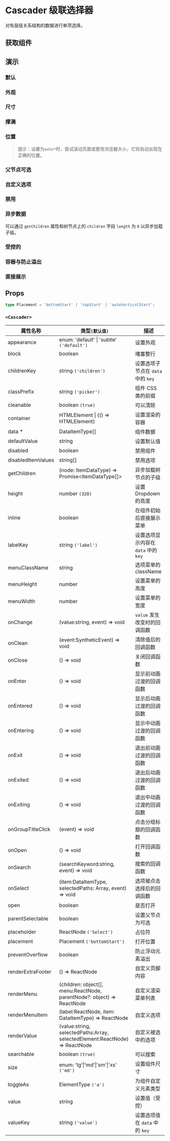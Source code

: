 # Cascader 级联选择器

对有层级关系结构的数据进行单项选择。

## 获取组件

<!--{include:(components/cascader/fragments/import.md)}-->

## 演示

### 默认

<!--{include:`basic.md`}-->

### 外观

<!--{include:`appearance.md`}-->

### 尺寸

<!--{include:`size.md`}-->

### 撑满

<!--{include:`block.md`}-->

### 位置

<!--{include:`placement.md`}-->

> 提示：设置为`auto*`时，尝试滚动页面或更改浏览器大小，它将自动出现在正确的位置。

### 父节点可选

<!--{include:`parent-selectable.md`}-->

### 自定义选项

<!--{include:`custom.md`}-->

### 禁用

<!--{include:`disabled.md`}-->

### 异步数据

可以通过 `getChildren` 属性和树节点上的 `children` 字段 `length` 为 `0` 以异步加载子级。

<!--{include:`async.md`}-->

### 受控的

<!--{include:`controlled.md`}-->

### 容器与防止溢出

<!--{include:`container.md`}-->

### 直接展示

<!--{include:`inline.md`}-->

## Props

<!--{include:(_common/types/data-item-type.md)}-->

```ts
type Placement = 'bottomStart' | 'topStart' | 'autoVerticalStart';
```

### `<Cascader>`

| 属性名称           | 类型`(默认值)`                                                              | 描述                                 |
| ------------------ | --------------------------------------------------------------------------- | ------------------------------------ |
| appearance         | enum: 'default' &#124; 'subtle' `('default')`                               | 设置外观                             |
| block              | boolean                                                                     | 堵塞整行                             |
| childrenKey        | string `('children')`                                                       | 设置选项子节点在 `data` 中的 `key`   |
| classPrefix        | string `('picker')`                                                         | 组件 CSS 类的前缀                    |
| cleanable          | boolean `(true)`                                                            | 可以清除                             |
| container          | HTMLElement &#124; (() => HTMLElement)                                      | 设置渲染的容器                       |
| data \*            | DataItemType[]                                                              | 组件数据                             |
| defaultValue       | string                                                                      | 设置默认值                           |
| disabled           | boolean                                                                     | 禁用组件                             |
| disabledItemValues | string[]                                                                    | 禁用选项                             |
| getChildren        | (node: ItemDataType) => Promise&lt;ItemDataType[]&gt;                       | 异步加载树节点的子级                 |
| height             | number `(320)`                                                              | 设置 Dropdown 的高度                 |
| inline             | boolean                                                                     | 在组件初始后直接展示菜单             |
| labelKey           | string `('label')`                                                          | 设置选项显示内容在 `data` 中的 `key` |
| menuClassName      | string                                                                      | 选项菜单的 className                 |
| menuHeight         | number                                                                      | 设置菜单的高度                       |
| menuWidth          | number                                                                      | 设置菜单的宽度                       |
| onChange           | (value:string, event) => void                                               | `value` 发生改变时的回调函数         |
| onClean            | (event:SyntheticEvent) => void                                              | 清除值后的回调函数                   |
| onClose            | () => void                                                                  | 关闭回调函数                         |
| onEnter            | () => void                                                                  | 显示前动画过渡的回调函数             |
| onEntered          | () => void                                                                  | 显示后动画过渡的回调函数             |
| onEntering         | () => void                                                                  | 显示中动画过渡的回调函数             |
| onExit             | () => void                                                                  | 退出前动画过渡的回调函数             |
| onExited           | () => void                                                                  | 退出后动画过渡的回调函数             |
| onExiting          | () => void                                                                  | 退出中动画过渡的回调函数             |
| onGroupTitleClick  | (event) => void                                                             | 点击分组标题的回调函数               |
| onOpen             | () => void                                                                  | 打开回调函数                         |
| onSearch           | (searchKeyword:string, event) => void                                       | 搜索的回调函数                       |
| onSelect           | (item:DataItemType, selectedPaths: Array, event) => void                    | 选项被点击选择后的回调函数           |
| open               | boolean                                                                     | 是否打开                             |
| parentSelectable   | boolean                                                                     | 设置父节点为可选                     |
| placeholder        | ReactNode `('Select')`                                                      | 占位符                               |
| placement          | Placement `('bottomStart')`                                                 | 打开位置                             |
| preventOverflow    | boolean                                                                     | 防止浮动元素溢出                     |
| renderExtraFooter  | () => ReactNode                                                             | 自定义页脚内容                       |
| renderMenu         | (children: object[], menu:ReactNode, parentNode?: object) => ReactNode      | 自定义渲染菜单列表                   |
| renderMenuItem     | (label:ReactNode, item: DataItemType) => ReactNode                          | 自定义选项                           |
| renderValue        | (value:string, selectedPaths:Array, selectedElement:ReactNode) => ReactNode | 自定义被选中的选项                   |
| searchable         | boolean `(true)`                                                            | 可以搜索                             |
| size               | enum: 'lg'&#124;'md'&#124;'sm'&#124;'xs' `('md')`                           | 设置组件尺寸                         |
| toggleAs           | ElementType `('a')`                                                         | 为组件自定义元素类型                 |
| value              | string                                                                      | 设置值（受控）                       |
| valueKey           | string `('value')`                                                          | 设置选项值在 `data` 中的 `key`       |
